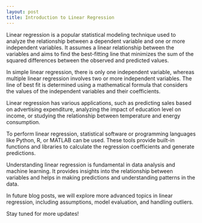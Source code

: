 ```yaml
---
layout: post
title: Introduction to Linear Regression
---
```


Linear regression is a popular statistical modeling technique used to analyze the relationship between a dependent variable and one or more independent variables. It assumes a linear relationship between the variables and aims to find the best-fitting line that minimizes the sum of the squared differences between the observed and predicted values.

In simple linear regression, there is only one independent variable, whereas multiple linear regression involves two or more independent variables. The line of best fit is determined using a mathematical formula that considers the values of the independent variables and their coefficients.

Linear regression has various applications, such as predicting sales based on advertising expenditure, analyzing the impact of education level on income, or studying the relationship between temperature and energy consumption.

To perform linear regression, statistical software or programming languages like Python, R, or MATLAB can be used. These tools provide built-in functions and libraries to calculate the regression coefficients and generate predictions.

Understanding linear regression is fundamental in data analysis and machine learning. It provides insights into the relationship between variables and helps in making predictions and understanding patterns in the data.

In future blog posts, we will explore more advanced topics in linear regression, including assumptions, model evaluation, and handling outliers.

Stay tuned for more updates!
